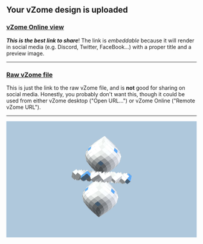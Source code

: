 ## Your vZome design is uploaded

### [vZome Online view][embed]

***This is the best link to share***!  The link is *embeddable* because it will render in social media (e.g. Discord, Twitter, FaceBook...) with a proper title and a preview image.

---

### [Raw vZome file][raw]

This is just the link to the raw vZome file, and is **not** good for
sharing on social media.
Honestly, you probably don't want this, though it could be used from either
vZome desktop ("Open URL...") or vZome Online ("Remote vZome URL").

---

![Image](<15-gon-zonohedra-doublet .png>)


[embed]: <https://vzome.com/app/embed.py?url=https://raw.githubusercontent.com/John-Kostick/vzome-sharing/main/2021/07/23/22-22-16-15-gon-zonohedra-doublet%2B/15-gon-zonohedra-doublet+.vZome>
[raw]: <https://raw.githubusercontent.com/John-Kostick/vzome-sharing/main/2021/07/23/22-22-16-15-gon-zonohedra-doublet+/15-gon-zonohedra-doublet .vZome>
